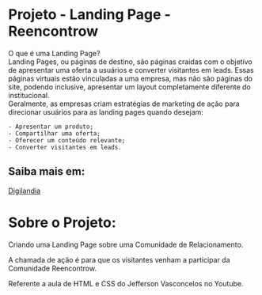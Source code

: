 # Projeto - Landing Page - Reencontrow


O que é uma Landing Page? <br>
Landing Pages, ou páginas de destino, são páginas craidas com o objetivo de apresentar uma oferta a usuários e converter visitantes em leads.
Essas páginas virtuais estão vinculadas a uma empresa, mas não são páginas do site, podendo inclusive, apresentar um layout completamente diferente do institucional. <br>
    Geralmente, as empresas criam estratégias de marketing de ação para direcionar usuários para as landing pages quando desejam:

    - Apresentar um produto;
    - Compartilhar uma oferta;
    - Oferecer um conteúdo relevante;
    - Converter visitantes em leads.

## Saiba mais em:

[Digilandia](https://digilandia.io/transformacao-digital/landing-page/)

# Sobre o Projeto:

Criando uma Landing Page sobre uma Comunidade de Relacionamento.

A chamada de ação é para que os visitantes venham a participar da Comunidade Reencontrow.

Referente a aula de HTML e CSS do Jefferson Vasconcelos no Youtube.
